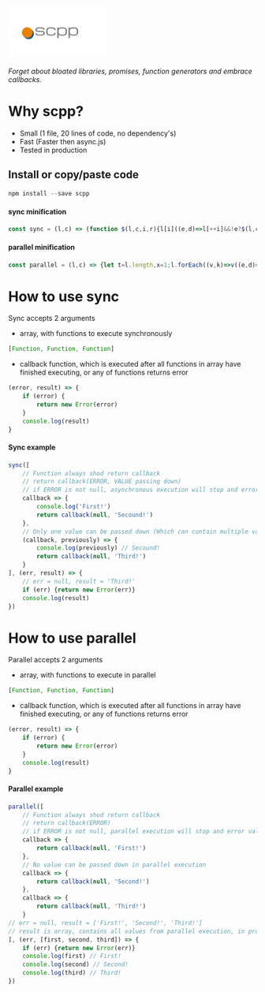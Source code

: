 ![scpp](/logo.png)

###### Forget about bloated libraries, promises, function generators and embrace callbacks.

# Why scpp?
* Small (1 file, 20 lines of code, no dependency's)
* Fast (Faster then async.js)
* Tested in production

## Install or copy/paste code

```JavaScript
npm install --save scpp
``` 

#### sync minification
```javaScript 
const sync = (l,c) => (function $(l,c,i,r){l[i]((e,d)=>l[++i]&&!e?$(l,c,i,d):c(e,d),r)})(l,c,0)
```

#### parallel minification
```javaScript 
const parallel = (l,c) => {let t=l.length,x=1;l.forEach((v,k)=>v((e,d)=>{l[k]=d;return(--t!==0&&x===1&&!e)===true||--x||c(e,l)}))}
```

# How to use sync
Sync accepts 2 arguments
* array, with functions to execute synchronously
```JavaScript 
[Function, Function, Function]
```
* callback function, which is executed after all functions in array have finished executing, or any of functions returns error
```JavaScript 
(error, result) => {
	if (error) {
		return new Error(error)
	}
	console.log(result)
}
```

#### Sync example
```JavaScript
sync([
	// Function always shod return callback
	// return callback(ERROR, VALUE passing down)
	// if ERROR is not null, asynchronous execution will stop and error value is returned.
	callback => {
		console.log('First!')
		return callback(null, 'Secound!')
	},
	// Only one value can be passed down (Which can contain multiple values inside, doh)
	(callback, previously) => {
		console.log(previously) // Secound!
		return callback(null, 'Third!')
	}
], (err, result) => {
	// err = null, result = 'Third!'
	if (err) {return new Error(err)}
	console.log(result)
})
```

# How to use parallel
Parallel accepts 2 arguments
* array, with functions to execute in parallel
```JavaScript 
[Function, Function, Function]
```
* callback function, which is executed after all functions in array have finished executing, or any of functions returns error
```JavaScript 
(error, result) => {
	if (error) {
		return new Error(error)
	}
	console.log(result)
}
```

#### Parallel example
```JavaScript
parallel([
	// Function always shod return callback
	// return callback(ERROR)
	// if ERROR is not null, parallel execution will stop and error value is returned.
	callback => {
		return callback(null, 'First!')
	},
	// No value can be passed down in parallel execution
	callback => {
		return callback(null, 'Second!')
	},
	callback => {
		return callback(null, 'Third!')
	}
// err = null, result = ['First!', 'Second!', 'Third!']
// result is array, contains all values from parallel execution, in proper order.
], (err, [first, second, third]) => {
	if (err) {return new Error(err)}
	console.log(first) // First!
	console.log(second) // Second!
	console.log(third) // Third!
})

```